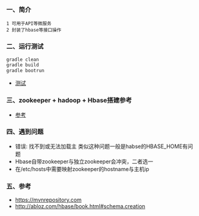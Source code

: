 ### 一、简介

```text
1 可用于API等微服务
2 封装了hbase等接口操作
```

### 二、运行测试

```bash
gradle clean
gradle build
gradle bootrun
```

* [测试](./doc/test.md)

### 三、zookeeper + hadoop + Hbase搭建参考

* [参考](./doc/doc.md)

### 四、遇到问题

* 错误: 找不到或无法加载主 类似这种问题一般是habse的HBASE_HOME有问题
* Hbase自带zookeeper与独立zookeeper会冲突，二者选一
* 在/etc/hosts中需要映射zookeeper的hostname与主机ip

### 五、参考

* https://mvnrepository.com
* http://abloz.com/hbase/book.html#schema.creation
